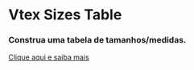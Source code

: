 Vtex Sizes Table
================

### Construa uma tabela de tamanhos/medidas.

[Clique aqui e saiba mais](http://mauriciodarocha.github.com/vtex-sizes-table/)
